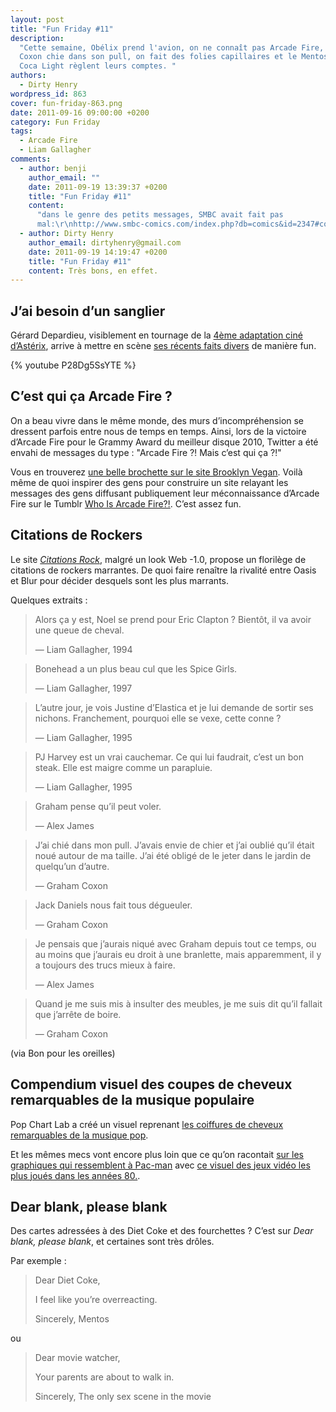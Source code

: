 ```yaml
---
layout: post
title: "Fun Friday #11"
description:
  "Cette semaine, Obélix prend l'avion, on ne connaît pas Arcade Fire, Graham
  Coxon chie dans son pull, on fait des folies capillaires et le Mentos et le
  Coca Light règlent leurs comptes. "
authors:
  - Dirty Henry
wordpress_id: 863
cover: fun-friday-863.png
date: 2011-09-16 09:00:00 +0200
category: Fun Friday
tags:
  - Arcade Fire
  - Liam Gallagher
comments:
  - author: benji
    author_email: ""
    date: 2011-09-19 13:39:37 +0200
    title: "Fun Friday #11"
    content:
      "dans le genre des petits messages, SMBC avait fait pas
      mal:\r\nhttp://www.smbc-comics.com/index.php?db=comics&id=2347#comic\r\n\r\nhttp://www.smbc-comics.com/index.php?db=comics&id=2223#comic"
  - author: Dirty Henry
    author_email: dirtyhenry@gmail.com
    date: 2011-09-19 14:19:47 +0200
    title: "Fun Friday #11"
    content: Très bons, en effet.
---
```


## J’ai besoin d’un sanglier

Gérard Depardieu, visiblement en tournage de la [4ème adaptation ciné
d’Astérix][1], arrive à mettre en scène [ses récents faits divers][2] de manière
fun.

{% youtube P28Dg5SsYTE %}

## C’est qui ça Arcade Fire ?

On a beau vivre dans le même monde, des murs d’incompréhension se dressent
parfois entre nous de temps en temps. Ainsi, lors de la victoire d’Arcade Fire
pour le Grammy Award du meilleur disque 2010, Twitter a été envahi de messages
du type : "Arcade Fire ⁈ Mais c’est qui ça ⁈"

Vous en trouverez [une belle brochette sur le site Brooklyn Vegan][3]. Voilà
même de quoi inspirer des gens pour construire un site relayant les messages des
gens diffusant publiquement leur méconnaissance d’Arcade Fire sur le Tumblr [Who
Is Arcade Fire⁈][7]. C’est assez fun.

## Citations de Rockers

Le site [_Citations Rock_][6], malgré un look Web -1.0, propose un florilège de
citations de rockers marrantes. De quoi faire renaître la rivalité entre Oasis
et Blur pour décider desquels sont les plus marrants.

Quelques extraits :

> Alors ça y est, Noel se prend pour Eric Clapton ? Bientôt, il va avoir une
> queue de cheval.
>
> — Liam Gallagher, 1994

> Bonehead a un plus beau cul que les Spice Girls.
>
> — Liam Gallagher, 1997

> L’autre jour, je vois Justine d’Elastica et je lui demande de sortir ses
> nichons. Franchement, pourquoi elle se vexe, cette conne ?
>
> — Liam Gallagher, 1995

> PJ Harvey est un vrai cauchemar. Ce qui lui faudrait, c’est un bon steak. Elle
> est maigre comme un parapluie.
>
> — Liam Gallagher, 1995

> Graham pense qu’il peut voler.
>
> — Alex James

> J’ai chié dans mon pull. J’avais envie de chier et j’ai oublié qu’il était
> noué autour de ma taille. J’ai été obligé de le jeter dans le jardin de
> quelqu’un d’autre.
>
> — Graham Coxon

> Jack Daniels nous fait tous dégueuler.
>
> — Graham Coxon

> Je pensais que j’aurais niqué avec Graham depuis tout ce temps, ou au moins
> que j’aurais eu droit à une branlette, mais apparemment, il y a toujours des
> trucs mieux à faire.
>
> — Alex James

> Quand je me suis mis à insulter des meubles, je me suis dit qu’il fallait que
> j’arrête de boire.
>
> — Graham Coxon

(via Bon pour les oreilles)

## Compendium visuel des coupes de cheveux remarquables de la musique populaire

Pop Chart Lab a créé un visuel reprenant [les coiffures de cheveux remarquables
de la musique pop][4].

Et les mêmes mecs vont encore plus loin que ce qu’on racontait [sur les
graphiques qui ressemblent à Pac-man][i777] avec [ce visuel des jeux vidéo les
plus joués dans les années 80.][5].

## Dear blank, please blank

Des cartes adressées à des Diet Coke et des fourchettes ? C’est sur _Dear blank,
please blank_, et certaines sont très drôles.

Par exemple :

> Dear Diet Coke,
>
> I feel like you’re overreacting.
>
> Sincerely, Mentos

ou

> Dear movie watcher,
>
> Your parents are about to walk in.
>
> Sincerely, The only sex scene in the movie

[i777]: https://www.deadrooster.org/fun-friday-08/
[1]:
  https://www.allocine.fr/film/fichefilm_gen_cfilm=177895.html
  "Astérix et Obélix : Au service de sa majesté"
[2]:
  https://www.lexpress.fr/styles/vip/gerard-depardieu-urine-dans-une-bouteille-a-bord-d-un-avion_1633578.html
  "Gérard Depardieu urine dans un avion"
[3]: https://www.brooklynvegan.com/who-is-this-arc/ "Who is this Arcade Fire?"
[4]:
  https://loyalkng.com/2011/03/19/a-visual-compendium-of-notable-haircuts-in-popular-music-by-pop-chart-lab/
  "Visual Compendium of Notable Haircuts in Popular Music"
[5]:
  https://popchartlab.tumblr.com/post/4212389296/games-played-in-the-1980s
  "Games played in the 1980s: Pac-man and Trivial Pursuit"
[6]:
  https://web.archive.org/web/20120405035943/http://citations.rock.free.fr/html/musique.htm
  "Archives du site Citations Rock"
[7]: https://whoisarcadefire.tumblr.com "Who Is Arcade Fire⁈ sur Tumblr"

